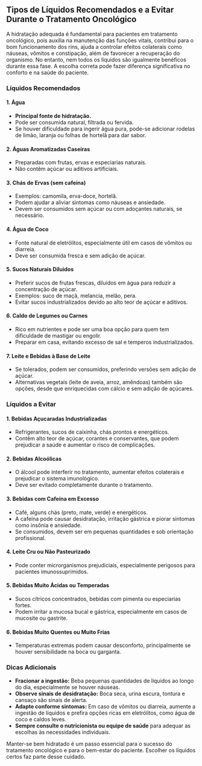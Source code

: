
## Tipos de Líquidos Recomendados e a Evitar Durante o Tratamento Oncológico

A hidratação adequada é fundamental para pacientes em tratamento oncológico, pois auxilia na manutenção das funções vitais, contribui para o bom funcionamento dos rins, ajuda a controlar efeitos colaterais como náuseas, vômitos e constipação, além de favorecer a recuperação do organismo. No entanto, nem todos os líquidos são igualmente benéficos durante essa fase. A escolha correta pode fazer diferença significativa no conforto e na saúde do paciente.

### Líquidos Recomendados

#### 1. **Água**
- **Principal fonte de hidratação.**
- Pode ser consumida natural, filtrada ou fervida.
- Se houver dificuldade para ingerir água pura, pode-se adicionar rodelas de limão, laranja ou folhas de hortelã para dar sabor.

#### 2. **Águas Aromatizadas Caseiras**
- Preparadas com frutas, ervas e especiarias naturais.
- Não contêm açúcar ou aditivos artificiais.

#### 3. **Chás de Ervas (sem cafeína)**
- Exemplos: camomila, erva-doce, hortelã.
- Podem ajudar a aliviar sintomas como náuseas e ansiedade.
- Devem ser consumidos sem açúcar ou com adoçantes naturais, se necessário.

#### 4. **Água de Coco**
- Fonte natural de eletrólitos, especialmente útil em casos de vômitos ou diarreia.
- Deve ser consumida fresca e sem adição de açúcar.

#### 5. **Sucos Naturais Diluidos**
- Preferir sucos de frutas frescas, diluídos em água para reduzir a concentração de açúcar.
- Exemplos: suco de maçã, melancia, melão, pera.
- Evitar sucos industrializados devido ao alto teor de açúcar e aditivos.

#### 6. **Caldo de Legumes ou Carnes**
- Rico em nutrientes e pode ser uma boa opção para quem tem dificuldade de mastigar ou engolir.
- Preparar em casa, evitando excesso de sal e temperos industrializados.

#### 7. **Leite e Bebidas à Base de Leite**
- Se tolerados, podem ser consumidos, preferindo versões sem adição de açúcar.
- Alternativas vegetais (leite de aveia, arroz, amêndoas) também são opções, desde que enriquecidas com cálcio e sem adição de açúcares.

### Líquidos a Evitar

#### 1. **Bebidas Açucaradas Industrializadas**
- Refrigerantes, sucos de caixinha, chás prontos e energéticos.
- Contêm alto teor de açúcar, corantes e conservantes, que podem prejudicar a saúde e aumentar o risco de complicações.

#### 2. **Bebidas Alcoólicas**
- O álcool pode interferir no tratamento, aumentar efeitos colaterais e prejudicar o sistema imunológico.
- Deve ser evitado completamente durante o tratamento.

#### 3. **Bebidas com Cafeína em Excesso**
- Café, alguns chás (preto, mate, verde) e energéticos.
- A cafeína pode causar desidratação, irritação gástrica e piorar sintomas como insônia e ansiedade.
- Se consumidos, devem ser em pequenas quantidades e sob orientação profissional.

#### 4. **Leite Cru ou Não Pasteurizado**
- Pode conter microrganismos prejudiciais, especialmente perigosos para pacientes imunossuprimidos.

#### 5. **Bebidas Muito Ácidas ou Temperadas**
- Sucos cítricos concentrados, bebidas com pimenta ou especiarias fortes.
- Podem irritar a mucosa bucal e gástrica, especialmente em casos de mucosite ou gastrite.

#### 6. **Bebidas Muito Quentes ou Muito Frias**
- Temperaturas extremas podem causar desconforto, principalmente se houver sensibilidade na boca ou garganta.

### Dicas Adicionais

- **Fracionar a ingestão:** Beba pequenas quantidades de líquidos ao longo do dia, especialmente se houver náuseas.
- **Observe sinais de desidratação:** Boca seca, urina escura, tontura e cansaço são sinais de alerta.
- **Adapte conforme sintomas:** Em caso de vômitos ou diarreia, aumente a ingestão de líquidos e prefira opções ricas em eletrólitos, como água de coco e caldos leves.
- **Sempre consulte o nutricionista ou equipe de saúde** para adequar as escolhas às necessidades individuais.

Manter-se bem hidratado é um passo essencial para o sucesso do tratamento oncológico e para o bem-estar do paciente. Escolher os líquidos certos faz parte desse cuidado.
```
